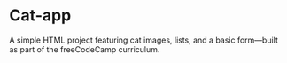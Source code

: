 # Cat-app
A simple HTML project featuring cat images, lists, and a basic form—built as part of the freeCodeCamp curriculum.
